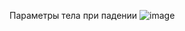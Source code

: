 Параметры тела при падении
![image](https://github.com/PhantomMZero/TestTask-2/assets/103202873/4f0c9ede-2b9d-42ca-85d8-2fb6a158d1a0)
